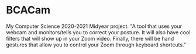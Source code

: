 # BCACam
My Computer Science 2020-2021 Midyear project. "A tool that uses your webcam and monitors/tells you to correct your posture. It will also have cool filters that will show up in your Zoom video. Finally, there will be hand gestures that allow you to control your Zoom through keyboard shortcuts."

